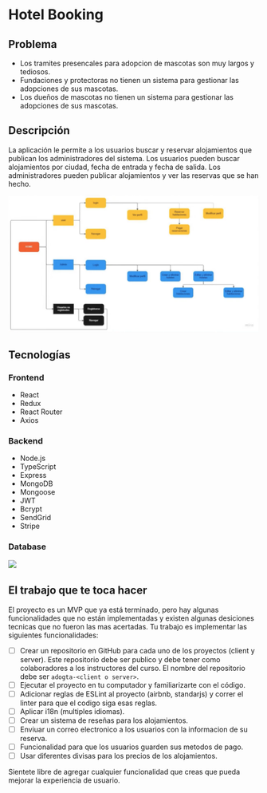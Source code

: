 # Hotel Booking

## Problema
- Los tramites presencales para adopcion de mascotas son muy largos y tediosos.
- Fundaciones y protectoras no tienen un sistema para gestionar las adopciones de sus mascotas.
- Los dueños de mascotas no tienen un sistema para gestionar las adopciones de sus mascotas.

## Descripción
La aplicación le permite a los usuarios buscar y reservar alojamientos que publican los administradores del sistema. Los usuarios pueden buscar alojamientos por ciudad, fecha de entrada y fecha de salida. Los administradores pueden publicar alojamientos y ver las reservas que se han hecho.

<img src="./.img/flow.png">

## Tecnologías

### Frontend
- React
- Redux
- React Router
- Axios

### Backend
- Node.js
- TypeScript
- Express
- MongoDB
- Mongoose
- JWT
- Bcrypt
- SendGrid
- Stripe

### Database

<img src="./.img/model.png">


## El trabajo que te toca hacer

El proyecto es un MVP que ya está terminado, pero hay algunas funcionalidades que no están implementadas y existen algunas desiciones tecnicas que no fueron las mas acertadas. Tu trabajo es implementar las siguientes funcionalidades:

- [ ] Crear un repositorio en GitHub para cada uno de los proyectos (client y server). Este repositorio debe ser publico y debe tener como colaboradores a los instructores del curso. El nombre del repositorio debe ser `adogta-<client o server>`.
- [ ] Ejecutar el proyecto en tu computador y familiarizarte con el código.
- [ ] Adicionar reglas de ESLint al proyecto (airbnb, standarjs) y correr el linter para que el codigo siga esas reglas.
- [ ] Aplicar i18n (multiples idiomas).
- [ ] Crear un sistema de reseñas para los alojamientos.
- [ ] Enviuar un correo electronico a los usuarios con la informacion de su reserva.
- [ ] Funcionalidad para que los usuarios guarden sus metodos de pago.
- [ ] Usar diferentes divisas para los precios de los alojamientos.

Sientete libre de agregar cualquier funcionalidad que creas que pueda mejorar la experiencia de usuario.
